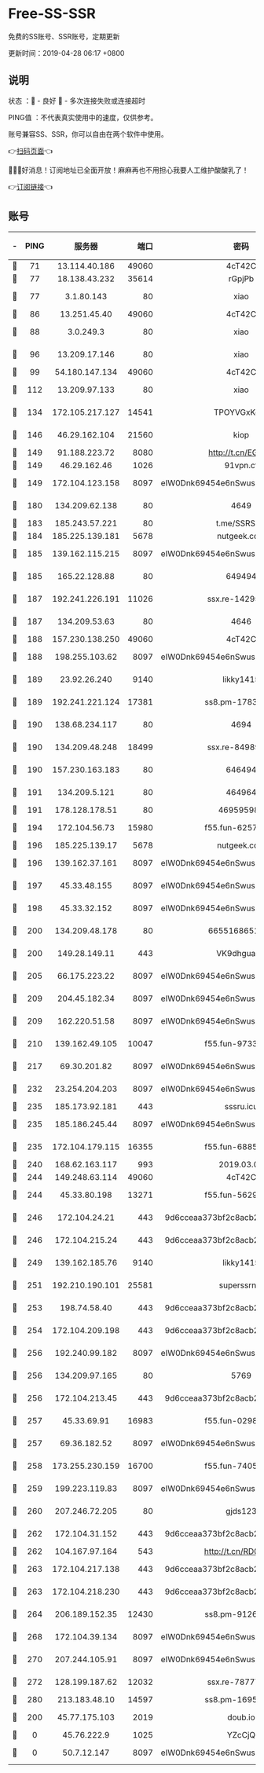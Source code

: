# Free-SS-SSR

免费的SS账号、SSR账号，定期更新

更新时间：2019-04-28 06:17 +0800

## 说明

状态     ：🙂 - 良好 🙁 - 多次连接失败或连接超时

PING值   ：不代表真实使用中的速度，仅供参考。

账号兼容SS、SSR，你可以自由在两个软件中使用。

👉[扫码页面](https://liesauer.github.io/Free-SS-SSR/)👈

🎉🎉🎉好消息！订阅地址已全面开放！麻麻再也不用担心我要人工维护酸酸乳了！

👉[订阅链接](https://www.liesauer.net/yogurt/subscribe?ACCESS_TOKEN=DAYxR3mMaZAsaqUb)👈

## 账号

|-|PING|服务器|端口|密码|加密方式|区域|
|:----:|:----:|:-----:|-----:|:----:|:----:|:----:|
|🙂|71|13.114.40.186|49060|4cT42C|chacha20|JP|
|🙂|77|18.138.43.232|35614|rGpjPb|rc4-md5|SG|
|🙂|77|3.1.80.143|80|xiao|aes-128-ctr|SG|
|🙂|86|13.251.45.40|49060|4cT42C|chacha20|SG|
|🙂|88|3.0.249.3|80|xiao|aes-128-ctr|SG|
|🙂|96|13.209.17.146|80|xiao|aes-128-ctr|KR|
|🙂|99|54.180.147.134|49060|4cT42C|chacha20|KR|
|🙂|112|13.209.97.133|80|xiao|aes-128-ctr|KR|
|🙂|134|172.105.217.127|14541|TPOYVGxKglpi|aes-256-cfb|JP|
|🙂|146|46.29.162.104|21560|kiop|aes-128-ctr|RU|
|🙂|149|91.188.223.72|8080|http://t.cn/EGJIyrl|rc4-md5|RU|
|🙂|149|46.29.162.46|1026|91vpn.cf|rc4-md5|RU|
|🙂|149|172.104.123.158|8097|eIW0Dnk69454e6nSwuspv9DmS201tQ0D|aes-256-cfb|JP|
|🙂|180|134.209.62.138|80|4649|aes-256-cfb|US|
|🙂|183|185.243.57.221|80|t.me/SSRSUB|rc4-md5|US|
|🙂|184|185.225.139.181|5678|nutgeek.com|rc4-md5|US|
|🙂|185|139.162.115.215|8097|eIW0Dnk69454e6nSwuspv9DmS201tQ0D|aes-256-cfb|JP|
|🙂|185|165.22.128.88|80|649494|aes-256-cfb|US|
|🙂|187|192.241.226.191|11026|ssx.re-14295921|aes-256-cfb|US|
|🙂|187|134.209.53.63|80|4646|aes-256-cfb|US|
|🙂|188|157.230.138.250|49060|4cT42C|chacha20|US|
|🙂|188|198.255.103.62|8097|eIW0Dnk69454e6nSwuspv9DmS201tQ0D|aes-256-cfb|US|
|🙂|189|23.92.26.240|9140|likky1415|aes-256-cfb|US|
|🙂|189|192.241.221.124|17381|ss8.pm-17837831|aes-256-cfb|US|
|🙂|190|138.68.234.117|80|4694|aes-256-cfb|US|
|🙂|190|134.209.48.248|18499|ssx.re-84989340|aes-256-cfb|US|
|🙂|190|157.230.163.183|80|646494|aes-256-cfb|US|
|🙂|191|134.209.5.121|80|464964|aes-256-cfb|US|
|🙂|191|178.128.178.51|80|469595985|chacha20|US|
|🙂|194|172.104.56.73|15980|f55.fun-62579507|aes-256-cfb|SG|
|🙂|196|185.225.139.17|5678|nutgeek.com|rc4-md5|US|
|🙂|196|139.162.37.161|8097|eIW0Dnk69454e6nSwuspv9DmS201tQ0D|aes-256-cfb|SG|
|🙂|197|45.33.48.155|8097|eIW0Dnk69454e6nSwuspv9DmS201tQ0D|aes-256-cfb|US|
|🙂|198|45.33.32.152|8097|eIW0Dnk69454e6nSwuspv9DmS201tQ0D|aes-256-cfb|US|
|🙂|200|134.209.48.178|80|6655168651651|aes-256-cfb|US|
|🙂|200|149.28.149.11|443|VK9dhgualsL|aes-256-cfb|SG|
|🙂|205|66.175.223.22|8097|eIW0Dnk69454e6nSwuspv9DmS201tQ0D|aes-256-cfb|US|
|🙂|209|204.45.182.34|8097|eIW0Dnk69454e6nSwuspv9DmS201tQ0D|aes-256-cfb|US|
|🙂|209|162.220.51.58|8097|eIW0Dnk69454e6nSwuspv9DmS201tQ0D|aes-256-cfb|US|
|🙂|210|139.162.49.105|10047|f55.fun-97330264|aes-256-cfb|SG|
|🙂|217|69.30.201.82|8097|eIW0Dnk69454e6nSwuspv9DmS201tQ0D|aes-256-cfb|US|
|🙂|232|23.254.204.203|8097|eIW0Dnk69454e6nSwuspv9DmS201tQ0D|aes-256-cfb|US|
|🙂|235|185.173.92.181|443|sssru.icu|rc4-md5|RU|
|🙂|235|185.186.245.44|8097|eIW0Dnk69454e6nSwuspv9DmS201tQ0D|aes-256-cfb|NL|
|🙂|235|172.104.179.115|16355|f55.fun-68858969|aes-256-cfb|SG|
|🙂|240|168.62.163.117|993|2019.03.07|rc4-md5|US|
|🙂|244|149.248.63.114|49060|4cT42C|chacha20|CA|
|🙂|244|45.33.80.198|13271|f55.fun-56298664|aes-256-cfb|US|
|🙂|246|172.104.24.21|443|9d6cceaa373bf2c8acb22e60b6a58be6|aes-256-cfb|US|
|🙂|246|172.104.215.24|443|9d6cceaa373bf2c8acb22e60b6a58be6|aes-256-cfb|US|
|🙂|249|139.162.185.76|9140|likky1415|aes-256-cfb|DE|
|🙂|251|192.210.190.101|25581|superssrnet|aes-256-cfb|US|
|🙂|253|198.74.58.40|443|9d6cceaa373bf2c8acb22e60b6a58be6|aes-256-cfb|US|
|🙂|254|172.104.209.198|443|9d6cceaa373bf2c8acb22e60b6a58be6|aes-256-cfb|US|
|🙂|256|192.240.99.182|8097|eIW0Dnk69454e6nSwuspv9DmS201tQ0D|aes-256-cfb|US|
|🙂|256|134.209.97.165|80|5769|aes-256-cfb|SG|
|🙂|256|172.104.213.45|443|9d6cceaa373bf2c8acb22e60b6a58be6|aes-256-cfb|US|
|🙂|257|45.33.69.91|16983|f55.fun-02989986|aes-256-cfb|US|
|🙂|257|69.36.182.52|8097|eIW0Dnk69454e6nSwuspv9DmS201tQ0D|aes-256-cfb|US|
|🙂|258|173.255.230.159|16700|f55.fun-74058687|aes-256-cfb|US|
|🙂|259|199.223.119.83|8097|eIW0Dnk69454e6nSwuspv9DmS201tQ0D|aes-256-cfb|US|
|🙂|260|207.246.72.205|80|gjds123|aes-256-cfb|US|
|🙂|262|172.104.31.152|443|9d6cceaa373bf2c8acb22e60b6a58be6|aes-256-cfb|US|
|🙂|262|104.167.97.164|543|http://t.cn/RD0D7sx|rc4-md5|CA|
|🙂|263|172.104.217.138|443|9d6cceaa373bf2c8acb22e60b6a58be6|aes-256-cfb|US|
|🙂|263|172.104.218.230|443|9d6cceaa373bf2c8acb22e60b6a58be6|aes-256-cfb|US|
|🙂|264|206.189.152.35|12430|ss8.pm-91266424|aes-256-cfb|SG|
|🙂|268|172.104.39.134|8097|eIW0Dnk69454e6nSwuspv9DmS201tQ0D|aes-256-cfb|SG|
|🙂|270|207.244.105.91|8097|eIW0Dnk69454e6nSwuspv9DmS201tQ0D|aes-256-cfb|US|
|🙂|272|128.199.187.62|12032|ssx.re-78777412|aes-256-cfb|SG|
|🙂|280|213.183.48.10|14597|ss8.pm-16950622|rc4-md5|RU|
|🙂|200|45.77.175.103|2019|doub.io|aes-128-ctr|SG|
|🙁|0|45.76.222.9|1025|YZcCjQ|rc4-md5|JP|
|🙁|0|50.7.12.147|8097|eIW0Dnk69454e6nSwuspv9DmS201tQ0D|aes-256-cfb|BR|
